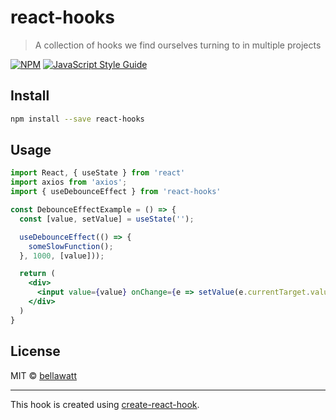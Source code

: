 # react-hooks

> A collection of hooks we find ourselves turning to in multiple projects

[![NPM](https://img.shields.io/npm/v/react-hooks.svg)](https://www.npmjs.com/package/react-hooks) [![JavaScript Style Guide](https://img.shields.io/badge/code_style-standard-brightgreen.svg)](https://standardjs.com)

## Install

```bash
npm install --save react-hooks
```

## Usage

```jsx
import React, { useState } from 'react'
import axios from 'axios';
import { useDebounceEffect } from 'react-hooks'

const DebounceEffectExample = () => {
  const [value, setValue] = useState('');

  useDebounceEffect(() => {
    someSlowFunction();
  }, 1000, [value]));

  return (
    <div>
      <input value={value} onChange={e => setValue(e.currentTarget.value)} />
    </div>
  )
}
```

## License

MIT © [bellawatt](https://github.com/bellawatt)

---

This hook is created using [create-react-hook](https://github.com/hermanya/create-react-hook).
